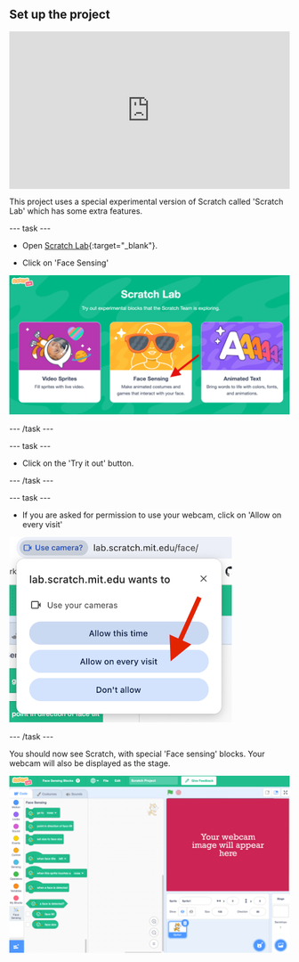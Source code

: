 ## Set up the project

<html>
  <div style="position: relative; overflow: hidden; padding-top: 56.25%;">
    <iframe style="position: absolute; top: 0; left: 0; right: 0; width: 100%; height: 100%; border: none;" src="https://www.youtube.com/embed/tycTsUdbffc?rel=0&cc_load_policy=1" allowfullscreen allow="accelerometer; autoplay; clipboard-write; encrypted-media; gyroscope; picture-in-picture; web-share"></iframe>
  </div>
</html>


This project uses a special experimental version of Scratch called 'Scratch Lab' which has some extra features.

--- task ---

+ Open [Scratch Lab](https://lab.scratch.mit.edu/){:target="_blank"}. 

+ Click on 'Face Sensing'

![Scratch lab website with arrow pointing to Face Sensing](images/facial-recognition.png)

--- /task ---

--- task ---

+ Click on the 'Try it out' button.

--- /task ---

--- task ---

+ If you are asked for permission to use your webcam, click on 'Allow on every visit'

![Popup asking for permission to use webcam, with arrow pointing to Allow on every visit](images/allow-webcam.png)

--- /task ---

You should now see Scratch, with special 'Face sensing' blocks. Your webcam will also be displayed as the stage.

![The Scratch software with green 'Face sensing' blocks](images/scratch-special.png)